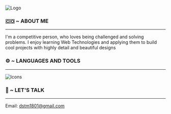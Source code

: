 ![Logo](https://res.cloudinary.com/docbyxdd1/image/upload/q_100,r_12/v1671405756/projects/Github/github-banner-500.webp)


<h3>🇨🇴 ~ ABOUT ME</h3>
<hr/>

<p>I'm a competitive person, who loves being challenged and solving problems. I enjoy learning Web Technologies and applying them to build cool projects with highly detail and beautiful designs</p>

<h3>⚙️ ~ LANGUAGES AND TOOLS</h3>
<hr/>

![Icons](https://res.cloudinary.com/docbyxdd1/image/upload/q_100/v1671412639/projects/Github/tech-stack-icons.webp)

<h3>💬 ~ LET'S TALK</h3>
<hr/>

Email: dstm1801@gmail.com
